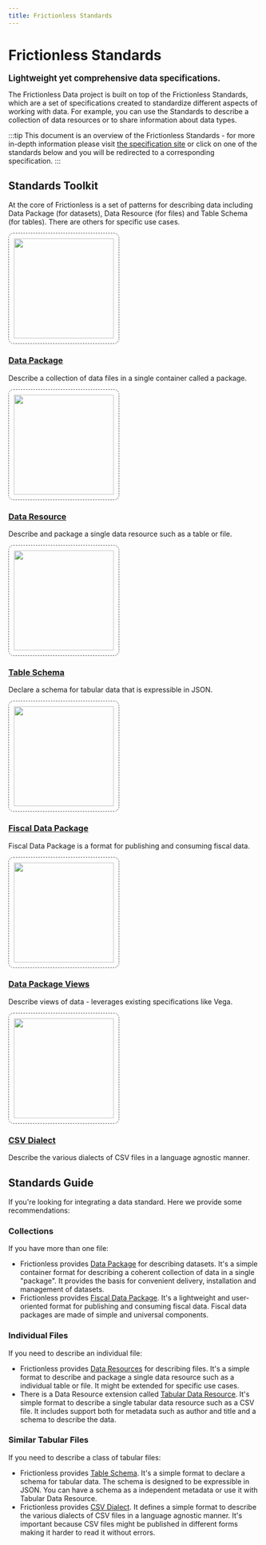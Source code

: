 ```yaml
---
title: Frictionless Standards
---
```


# Frictionless Standards

<big><strong>Lightweight yet comprehensive data specifications.</strong></big>

The Frictionless Data project is built on top of the Frictionless Standards, which are a set of specifications created to standardize different aspects of working with data. For example, you can use the Standards to describe a collection of data resources or to share information about data types.

:::tip
This document is an overview of the Frictionless Standards - for more in-depth information please visit [the specification site](https://specs.frictionlessdata.io/) or click on one of the standards below and you will be redirected to a corresponding specification.
:::

## Standards Toolkit

At the core of Frictionless is a set of patterns for describing data including Data Package (for datasets), Data Resource (for files) and Table Schema (for tables). There are others for specific use cases.

<div class="main-section black-text">
<div class="features flex flex-row flex-wrap py-4">

<!-- Data Package -->
<div class="w-full md:w-1/3 feature flex justify-center">
 <div class="px-8 text-center">
   <a href="https://specs.frictionlessdata.io/data-package/" target="_blank">
     <img src="/img/standards/data-package.png" style="width: 200px; border:dashed 1px #555; padding: 10px; border-radius: 10px;" />
     <h3>Data Package</h3>
   </a>
   <p>Describe a collection of data files in a single container called a package.</p>
 </div>
</div>

<!-- Data Resource -->
<div class="w-full md:w-1/3 feature flex justify-center">
 <div class="px-8 text-center">
   <a href="https://specs.frictionlessdata.io/data-resource/" target="_blank">
     <img src="/img/standards/data-resource.png" style="width: 200px; border:dashed 1px #555; padding: 10px; border-radius: 10px;" />
     <h3>Data Resource</h3>
   </a>
   <p>Describe and package a single data resource such as a table or file.</p>
 </div>
</div>

<!-- Table Schema -->
<div class="w-full md:w-1/3 feature flex justify-center">
 <div class="px-8 text-center">
   <a href="https://specs.frictionlessdata.io/table-schema/" target="_blank">
     <img src="/img/standards/table-schema.png" style="width: 200px; border:dashed 1px #555; padding: 10px; border-radius: 10px;" />
     <h3>Table Schema</h3>
   </a>
   <p>Declare a schema for tabular data that is expressible in JSON.</p>
 </div>
</div>

<!-- Fiscal Data Package -->
<div class="w-full md:w-1/3 feature flex justify-center">
 <div class="px-8 text-center">
   <a href="https://specs.frictionlessdata.io/fiscal-data-package/" target="_blank">
     <img src="/img/standards/fiscal-data-package.png" style="width: 200px; border:dashed 1px #555; padding: 10px; border-radius: 10px;" />
     <h3>Fiscal Data Package</h3>
   </a>
   <p>Fiscal Data Package is a format for publishing and consuming fiscal data.</p>
 </div>
</div>

<!-- Data Package Views -->
<div class="w-full md:w-1/3 feature flex justify-center">
 <div class="px-8 text-center">
   <a href="https://specs.frictionlessdata.io/views/" target="_blank">
     <img src="/img/standards/data-package-views.png" style="width: 200px; border:dashed 1px #555; padding: 10px; border-radius: 10px;" />
     <h3>Data Package Views</h3>
   </a>
   <p>Describe views of data - leverages existing specifications like Vega.</p>
 </div>
</div>

<!-- CSV Dialect -->
<div class="w-full md:w-1/3 feature flex justify-center">
 <div class="px-8 text-center">
   <a href="https://specs.frictionlessdata.io/csv-dialect/" target="_blank">
     <img src="/img/standards/csv-dialect.png" style="width: 200px; border:dashed 1px #555; padding: 10px; border-radius: 10px;" />
     <h3>CSV Dialect</h3>
   </a>
   <p>Describe the various dialects of CSV files in a language agnostic manner.</p>
 </div>
</div>

</div>
</div>

## Standards Guide

If you're looking for integrating a data standard. Here we provide some recommendations:

### Collections

If you have more than one file:

- Frictionless provides [Data Package](https://specs.frictionlessdata.io/data-package/) for describing datasets. It's a simple container format for describing a coherent collection of data in a single "package". It provides the basis for convenient delivery, installation and management of datasets.
- Frictionless provides [Fiscal Data Package](https://specs.frictionlessdata.io/fiscal-data-package/). It's a lightweight and user-oriented format for publishing and consuming fiscal data. Fiscal data packages are made of simple and universal components.

### Individual Files

If you need to describe an individual file:

- Frictionless provides [Data Resources](https://specs.frictionlessdata.io/data-resource/) for describing files. It's a simple format to describe and package a single data resource such as a individual table or file. It might be extended for specific use cases.
- There is a Data Resource extension called [Tabular Data Resource](https://specs.frictionlessdata.io/tabular-data-resource/). It's simple format to describe a single tabular data resource such as a CSV file. It includes support both for metadata such as author and title and a schema to describe the data.

### Similar Tabular Files

If you need to describe a class of tabular files:

- Frictionless provides [Table Schema](https://specs.frictionlessdata.io/table-schema/). It's a simple format to declare a schema for tabular data. The schema is designed to be expressible in JSON. You can have a schema as a independent metadata or use it with Tabular Data Resource.
- Frictionless provides [CSV Dialect](https://specs.frictionlessdata.io/csv-dialect/). It defines a simple format to describe the various dialects of CSV files in a language agnostic manner. It's important because CSV files might be published in different forms making it harder to read it without errors.
